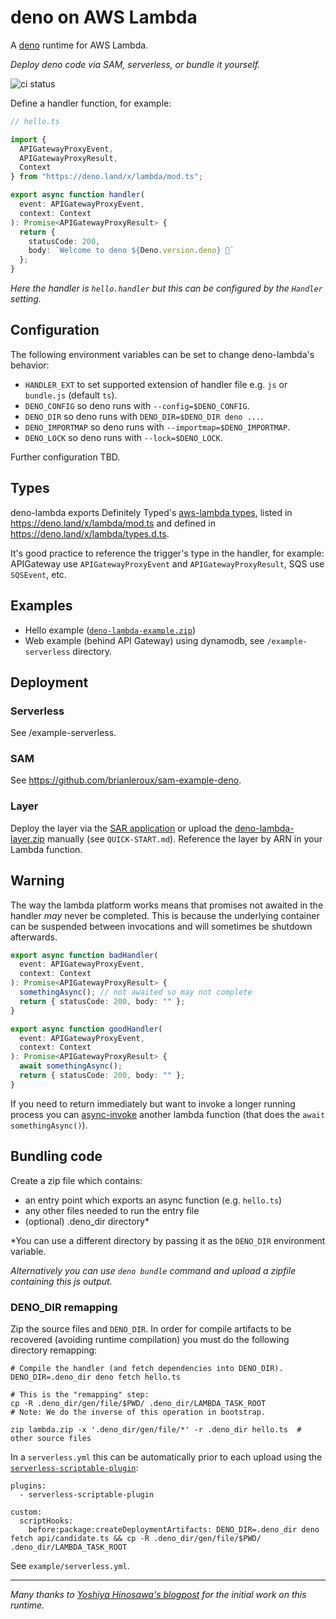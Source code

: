 # deno on AWS Lambda

A [deno](https://github.com/denoland/deno/) runtime for AWS Lambda.

_Deploy deno code via SAM, serverless, or bundle it yourself._

![ci status](https://github.com/hayd/deno-lambda/workflows/Test/badge.svg?branch=master)

Define a handler function, for example:

```ts
// hello.ts

import {
  APIGatewayProxyEvent,
  APIGatewayProxyResult,
  Context
} from "https://deno.land/x/lambda/mod.ts";

export async function handler(
  event: APIGatewayProxyEvent,
  context: Context
): Promise<APIGatewayProxyResult> {
  return {
    statusCode: 200,
    body: `Welcome to deno ${Deno.version.deno} 🦕`
  };
}
```

_Here the handler is `hello.handler` but this can be configured by the `Handler` setting._

## Configuration

The following environment variables can be set to change deno-lambda's behavior:

- `HANDLER_EXT` to set supported extension of handler file e.g. `js` or `bundle.js` (default `ts`).
- `DENO_CONFIG` so deno runs with `--config=$DENO_CONFIG`.
- `DENO_DIR` so deno runs with `DENO_DIR=$DENO_DIR deno ...`.
- `DENO_IMPORTMAP` so deno runs with `--importmap=$DENO_IMPORTMAP`.
- `DENO_LOCK` so deno runs with `--lock=$DENO_LOCK`.

Further configuration TBD.

## Types

deno-lambda exports Definitely Typed's [aws-lambda types](https://www.npmjs.com/package/@types/aws-lambda),
listed in https://deno.land/x/lambda/mod.ts and defined in https://deno.land/x/lambda/types.d.ts.

It's good practice to reference the trigger's type in the handler, for example:
APIGateway use `APIGatewayProxyEvent` and `APIGatewayProxyResult`, SQS use `SQSEvent`, etc.

## Examples

- Hello example ([`deno-lambda-example.zip`](https://github.com/hayd/deno-lambda/releases/))
- Web example (behind API Gateway) using dynamodb, see `/example-serverless` directory.

## Deployment

### Serverless

See /example-serverless.

### SAM

See https://github.com/brianleroux/sam-example-deno.

### Layer

Deploy the layer via the
[SAR application](https://serverlessrepo.aws.amazon.com/applications/arn:aws:serverlessrepo:us-east-1:390065572566:applications~deno)
or upload the
[deno-lambda-layer.zip](https://github.com/hayd/deno-lambda/releases)
manually (see `QUICK-START.md`). Reference the layer by ARN in your Lambda function.

## Warning

The way the lambda platform works means that promises not awaited in the handler
_may_ never be completed. This is because the underlying container can be suspended
between invocations and will sometimes be shutdown afterwards.

```ts
export async function badHandler(
  event: APIGatewayProxyEvent,
  context: Context
): Promise<APIGatewayProxyResult> {
  somethingAsync(); // not awaited so may not complete
  return { statusCode: 200, body: "" };
}

export async function goodHandler(
  event: APIGatewayProxyEvent,
  context: Context
): Promise<APIGatewayProxyResult> {
  await somethingAsync();
  return { statusCode: 200, body: "" };
}
```

If you need to return immediately but want to invoke a longer running process you can
[async-invoke](https://docs.aws.amazon.com/lambda/latest/dg/invocation-async.html)
another lambda function (that does the `await somethingAsync()`).

## Bundling code

Create a zip file which contains:

- an entry point which exports an async function (e.g. `hello.ts`)
- any other files needed to run the entry file
- (optional) .deno_dir directory\*

\*You can use a different directory by passing it as the `DENO_DIR` environment variable.

_Alternatively you can use `deno bundle` command and upload a zipfile containing this js output._

### DENO_DIR remapping

Zip the source files and `DENO_DIR`. In order for compile artifacts to be recovered
(avoiding runtime compilation) you must do the following directory remapping:

```
# Compile the handler (and fetch dependencies into DENO_DIR).
DENO_DIR=.deno_dir deno fetch hello.ts

# This is the "remapping" step:
cp -R .deno_dir/gen/file/$PWD/ .deno_dir/LAMBDA_TASK_ROOT
# Note: We do the inverse of this operation in bootstrap.

zip lambda.zip -x '.deno_dir/gen/file/*' -r .deno_dir hello.ts  # other source files
```

In a `serverless.yml` this can be automatically prior to each upload using the
[`serverless-scriptable-plugin`](https://www.npmjs.com/package/serverless-scriptable-plugin):

```
plugins:
  - serverless-scriptable-plugin

custom:
  scriptHooks:
    before:package:createDeploymentArtifacts: DENO_DIR=.deno_dir deno fetch api/candidate.ts && cp -R .deno_dir/gen/file/$PWD/ .deno_dir/LAMBDA_TASK_ROOT
```

See `example/serverless.yml`.

---

_Many thanks to [Yoshiya Hinosawa's blogpost](https://dev.to/kt3k/write-aws-lambda-function-in-deno-4b20) for the initial work on this runtime._
